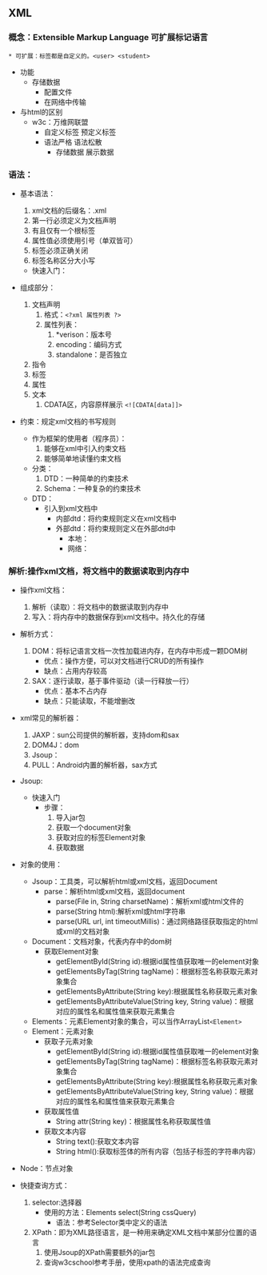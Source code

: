 ## XML

### 概念：Extensible Markup Language 可扩展标记语言

	* 可扩展：标签都是自定义的。<user> <student>
 * 功能
    * 存储数据
      	* 配置文件
      	* 在网络中传输
 * 与html的区别
   	* w3c：万维网联盟
      	* 自定义标签   预定义标签
      	* 语法严格  语法松散
         	* 存储数据  展示数据

### 语法：

 * 基本语法：
   1. xml文档的后缀名：.xml
   2. 第一行必须定义为文档声明
   3. 有且仅有一个根标签
   4. 属性值必须使用引号（单双皆可）
   5. 标签必须正确关闭
   6. 标签名称区分大小写

	* 快速入门：
	
 * 组成部分：
   1. 文档声明
      1. 格式：`<?xml 属性列表 ?>`
      2. 属性列表：
         1. *verison：版本号
         2. encoding：编码方式
         3. standalone：是否独立
   2. 指令
   3. 标签
   4. 属性
   5. 文本
      1. CDATA区，内容原样展示   `<![CDATA[data]]>`
   
* 约束：规定xml文档的书写规则

  * 作为框架的使用者（程序员）：
    1. 能够在xml中引入约束文档
    2. 能够简单地读懂约束文档
  * 分类：
    1. DTD：一种简单的约束技术
    2. Schema：一种复杂的约束技术
  * DTD：
    * 引入到xml文档中
      * 内部dtd：将约束规则定义在xml文档中
      * 外部dtd：将约束规则定义在外部dtd中
        * 本地：<!DOCTYPE 根标签名 SYSTEM "dtd文件的位置">
        * 网络：<!DOCTYPE 根标签名 PUBLIC "dtd文件名字" "dtd文件位置URL">

### 解析:操作xml文档，将文档中的数据读取到内存中

 * 操作xml文档：
   1. 解析（读取）：将文档中的数据读取到内存中
   2. 写入：将内存中的数据保存到xml文档中。持久化的存储
* 解析方式：
  1. DOM：将标记语言文档一次性加载进内存，在内存中形成一颗DOM树
     * 优点：操作方便，可以对文档进行CRUD的所有操作
     * 缺点：占用内存较高
  2. SAX：逐行读取，基于事件驱动（读一行释放一行）
     * 优点：基本不占内存
     * 缺点：只能读取，不能增删改
* xml常见的解析器：
  1. JAXP：sun公司提供的解析器，支持dom和sax
  2. DOM4J：dom
  3. Jsoup：
  4. PULL：Android内置的解析器，sax方式
* Jsoup:
   * 快速入门
      * 步骤：
        1. 导入jar包
        2. 获取一个document对象
        3. 获取对应的标签Element对象
        4. 获取数据
* 对象的使用：

  * Jsoup：工具类，可以解析html或xml文档，返回Document
    * parse：解析html或xml文档，返回document
      * parse(File in, String charsetName)：解析xml或html文件的
      * parse(String html):解析xml或html字符串
      * parse(URL url, int timeoutMillis)：通过网络路径获取指定的html或xml的文档对象
  * Document：文档对象，代表内存中的dom树
    * 获取Element对象
      * getElementById(String id):根据id属性值获取唯一的element对象
      * getElementsByTag(String tagName)：根据标签名称获取元素对象集合
      * getElementsByAttribute(String key):根据属性名称获取元素对象
      * getElementsByAttributeValue(String key, String value)：根据对应的属性名和属性值来获取元素集合
  * Elements：元素Element对象的集合，可以当作ArrayList`<Element>`
  * Element：元素对象
    * 获取子元素对象
      * getElementById(String id):根据id属性值获取唯一的element对象
      * getElementsByTag(String tagName)：根据标签名称获取元素对象集合
      * getElementsByAttribute(String key):根据属性名称获取元素对象
      * getElementsByAttributeValue(String key, String value)：根据对应的属性名和属性值来获取元素集合
    * 获取属性值
      * String attr(String key)：根据属性名称获取属性值
    * 获取文本内容
      * String text():获取文本内容
      * String html():获取标签体的所有内容（包括子标签的字符串内容）
* Node：节点对象
* 快捷查询方式：
   1. selector:选择器
      * 使用的方法：Elements select(String cssQuery)
        * 语法：参考Selector类中定义的语法
   2. XPath：即为XML路径语言，是一种用来确定XML文档中某部分位置的语言
      1. 使用Jsoup的XPath需要额外的jar包
      2. 查询w3cschool参考手册，使用xpath的语法完成查询